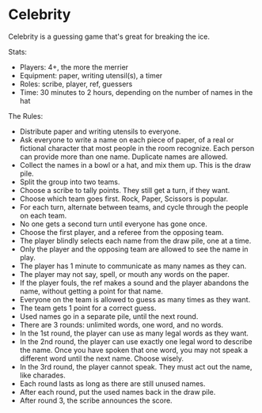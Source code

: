 # Celebrity

Celebrity is a guessing game that's great for breaking the ice.

Stats:
- Players: 4+, the more the merrier
- Equipment: paper, writing utensil(s), a timer
- Roles: scribe, player, ref, guessers
- Time: 30 minutes to 2 hours, depending on the number of names in the hat

The Rules:
- Distribute paper and writing utensils to everyone.
- Ask everyone to write a name on each piece of paper, of a real or fictional
  character that most people in the room recognize.  Each person can provide
  more than one name.  Duplicate names are allowed.
- Collect the names in a bowl or a hat, and mix them up.  This is the draw
  pile.
- Split the group into two teams.
- Choose a scribe to tally points.  They still get a turn, if they want.
- Choose which team goes first.  Rock, Paper, Scissors is popular.
- For each turn, alternate between teams, and cycle through the people on each
  team.
- No one gets a second turn until everyone has gone once.
- Choose the first player, and a referee from the opposing team.
- The player blindly selects each name from the draw pile, one at a time.
- Only the player and the opposing team are allowed to see the name in play.
- The player has 1 minute to communicate as many names as they can.
- The player may not say, spell, or mouth any words on the paper.
- If the player fouls, the ref makes a sound and the player abandons the name,
  without getting a point for that name.
- Everyone on the team is allowed to guess as many times as they want.
- The team gets 1 point for a correct guess.
- Used names go in a separate pile, until the next round.
- There are 3 rounds: unlimited words, one word, and no words.
- In the 1st round, the player can use as many legal words as they want.
- In the 2nd round, the player can use exactly one legal word to describe the
  name.  Once you have spoken that one word, you may not speak a different word
  until the next name.  Choose wisely.
- In the 3rd round, the player cannot speak.  They must act out the name, like
  charades.
- Each round lasts as long as there are still unused names.
- After each round, put the used names back in the draw pile.
- After round 3, the scribe announces the score.
